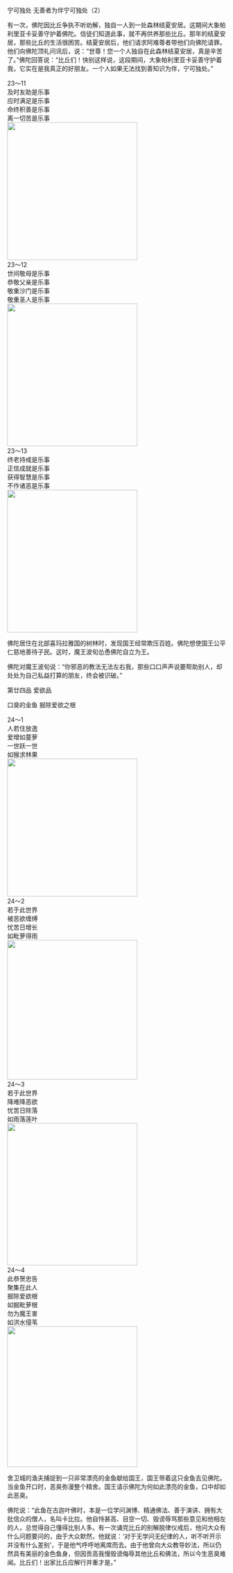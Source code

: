 宁可独处 无善者为伴宁可独处（2）

有一次，佛陀因比丘争执不听劝解，独自一人到一处森林结夏安居。这期间大象帕利里亚卡妥善守护着佛陀。信徒们知道此事，就不再供养那些比丘。那年的结夏安居，那些比丘的生活很困苦。结夏安居后，他们请求阿难尊者带他们向佛陀请罪。他们向佛陀顶礼问讯后，说：“世尊！您一个人独自在此森林结夏安居，真是辛苦了。”佛陀回答说：“比丘们！快别这样说，这段期间，大象帕利里亚卡妥善守护着我，它实在是我真正的好朋友。一个人如果无法找到善知识为伴，宁可独处。”

<div class="e2">
<div>
23～11<br>
 及时友助是乐事<br>
 应时满足是乐事<br>
 命终积善是乐事<br>
 离一切苦是乐事
</div>
<img src="images/fjj-86-1.jpg" width="300" height="317"/>
</div>

<div class="e2">
<div>
23～12<br>
 世间敬母是乐事<br>
 恭敬父亲是乐事<br>
 敬重沙门是乐事<br>
 敬重圣人是乐事
</div>
<img src="images/fjj-86-2.jpg" width="300" height="328"/>
</div>

<div class="e2">
<div>
23～13<br>
 终老持戒是乐事<br>
 正信成就是乐事<br>
 获得智慧是乐事<br>
 不作诸恶是乐事
</div>
<img src="images/fjj-86-3.jpg" width="300" height="328"/>
</div>

佛陀居住在北部喜玛拉雅国的树林时，发现国王经常欺压百姓。佛陀想使国王公平仁慈地善待子民。这时，魔王波旬怂恿佛陀自立为王。

佛陀对魔王波旬说：“你邪恶的教法无法左右我，那些口口声声说要帮助别人，却处处为自己私益打算的朋友，终会被识破。”

第廿四品 爱欲品

口臭的金鱼 掘除爱欲之根

<div class="e2">
<div>
24～1<br>
 人若住放逸<br>
 爱增如蔓萝<br>
 一世跃一世<br>
 如猴求林果
</div>
<img src="images/fjj-86-4.jpg" width="300" height="317"/>
</div>

<div class="e2">
<div>
24～2<br>
 若于此世界<br>
 被恶欲缠缚<br>
 忧苦日增长<br>
 如毗萝得雨
</div>
<img src="images/fjj-86-5.jpg" width="300" height="321"/>
</div>

<div class="e2">
<div>
24～3<br>
 若于此世界<br>
 降难降恶欲<br>
 忧苦日除落<br>
 如雨落莲叶
</div>
<img src="images/fjj-86-6.jpg" width="300" height="327"/>
</div>

<div class="e2">
<div>
24～4<br>
 此恭贺忠告<br>
 聚集在此人<br>
 掘除爱欲根<br>
 如掘毗萝根<br>
 勿为魔王害<br>
 如洪水侵苇
</div>
<img src="images/fjj-86-7.jpg" width="300" height="324"/>
</div>

舍卫城的渔夫捕捉到一只非常漂亮的金鱼献给国王，国王带着这只金鱼去见佛陀。当金鱼开口时，恶臭弥漫整个精舍。国王请示佛陀为何如此漂亮的金鱼，口中却如此恶臭。

佛陀说：“此鱼在古迦叶佛时，本是一位学问渊博、精通佛法、善于演讲、拥有大批信众的僧人，名叫卡比拉。他自恃甚高、目空一切、毁谤辱骂那些意见和他相左的人，总觉得自己懂得比别人多。有一次诵完比丘的别解脱律仪戒后，他问大众有什么问题要问的，由于大众默然，他就说：‘对于无学问无纪律的人，听不听开示并没有什么差别’，于是他气呼呼地离席而去。由于他曾向大众教导妙法，所以仍然具有美丽的金色鱼身，但因贡高我慢毁谤侮辱其他比丘和佛法，所以今生恶臭难闻。比丘们！出家比丘应解行并重才是。”

